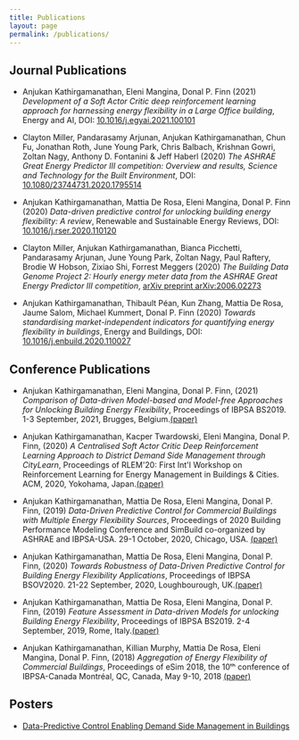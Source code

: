 ```yaml
---
title: Publications
layout: page
permalink: /publications/
---
```


<h2> Journal Publications</h2>

<ul>
	<li><p>Anjukan Kathirgamanathan, Eleni Mangina, Donal P. Finn (2021)
	<em>Development of a Soft Actor Critic deep reinforcement learning approach for harnessing energy flexibility in a Large Office building</em>, Energy and AI,
	DOI: <a href="https://doi.org/10.1016/j.egyai.2021.100101">10.1016/j.egyai.2021.100101</a></p></li>
	<li><p>Clayton Miller, Pandarasamy Arjunan, Anjukan Kathirgamanathan, Chun Fu, 
	Jonathan Roth, June Young Park, Chris Balbach, Krishnan Gowri, Zoltan Nagy, Anthony D. Fontanini & Jeff Haberl (2020) 
	<em>The ASHRAE Great Energy Predictor III competition: Overview and results, Science and Technology for the Built Environment</em>, 
	DOI: <a href="https://doi.org/10.1080/23744731.2020.1795514">10.1080/23744731.2020.1795514</a></p></li>
	<li><p>Anjukan Kathirgamanathan, Mattia De Rosa, Eleni Mangina, Donal P. Finn (2020)
	<em>Data-driven predictive control for unlocking building energy flexibility: A review</em>, Renewable and Sustainable Energy Reviews,
	DOI: <a href="https://doi.org/10.1016/j.rser.2020.110120">10.1016/j.rser.2020.110120</a></p></li>
	<li><p>Clayton Miller, Anjukan Kathirgamanathan, Bianca Picchetti, Pandarasamy Arjunan, June
	Young Park, Zoltan Nagy, Paul Raftery, Brodie W Hobson, Zixiao Shi, Forrest Meggers (2020) <em>The Building Data Genome Project 2: 
	Hourly energy meter data from the ASHRAE Great Energy Predictor III competition</em>, <a href="https://arxiv.org/abs/2006.02273">
	arXiv preprint arXiv:2006.02273</a></p></li>
	<li><p>Anjukan Kathirgamanathan, Thibault Péan, Kun Zhang, Mattia De Rosa, 
	Jaume Salom, Michael Kummert, Donal P. Finn (2020) <em>Towards standardising market-independent indicators for quantifying energy
	flexibility in buildings</em>, Energy and Buildings, DOI: <a href="https://doi.org/10.1016/j.enbuild.2020.110027">
	10.1016/j.enbuild.2020.110027</a></p></li>
</ul>

<h2> Conference Publications</h2>

<ul>
	<li><p>Anjukan Kathirgamanathan, Eleni Mangina, 
	Donal P. Finn, (2021) <em>Comparison of Data-driven Model-based and Model-free
	Approaches for Unlocking Building Energy Flexibility</em>, Proceedings of IBPSA 
	BS2019. 1-3 September, 2021, Brugges, Belgium.<a href="http://www.ibpsa.org/proceedings/BS2019/BS2019_210591.pdf">(paper)</a></p></li>
	<li><p>Anjukan Kathirgamanathan, Kacper Twardowski, Eleni Mangina, 
	Donal P. Finn, (2020) <em>A Centralised Soft Actor Critic Deep Reinforcement Learning Approach to District Demand Side Management 
	through CityLearn</em>, Proceedings of RLEM'20: First Int'l Workshop on Reinforcement Learning for Energy Management in Buildings & Cities. 
	ACM, 2020, Yokohama, Japan.<a href="https://arxiv.org/pdf/2009.10562.pdf">(paper)</a></p></li>
	<li><p>Anjukan Kathirgamanathan, Mattia De Rosa, Eleni Mangina, 
	Donal P. Finn, (2019) <em>Data-Driven Predictive Control for Commercial Buildings with Multiple Energy Flexibility Sources</em>, Proceedings of 2020
	Building Performance Modeling Conference and SimBuild co-organized by ASHRAE and IBPSA-USA. 29-1 October, 2020, Chicago, USA.
	<a href="https://www.ashrae.org/file%20library/conferences/specialty%20conferences/2020%20building%20performance/papers/d-bsc20-c002.pdf">(paper)</a></p></li>
	<li><p>Anjukan Kathirgamanathan, Mattia De Rosa, Eleni Mangina, 
	Donal P. Finn, (2020) <em>Towards Robustness of Data-Driven Predictive Control for Building Energy Flexibility Applications</em>, Proceedings of IBPSA 
	BSOV2020. 21-22 September, 2020, Loughbourough, UK.<a href="">(paper)</a></p></li>
	<li><p>Anjukan Kathirgamanathan, Mattia De Rosa, Eleni Mangina, 
	Donal P. Finn, (2019) <em>Feature Assessment in Data-driven Models for unlocking Building Energy Flexibility</em>, Proceedings of IBPSA 
	BS2019. 2-4 September, 2019, Rome, Italy.<a href="http://www.ibpsa.org/proceedings/BS2019/BS2019_210591.pdf">(paper)</a></p></li>
	<li><p>Anjukan Kathirgamanathan, Killian Murphy, Mattia De Rosa,
	Eleni Mangina, Donal P. Finn, (2018) <em>Aggregation of Energy Flexibility of Commercial Buildings</em>, Proceedings of eSim 2018, the 10ᵗʰ 
	conference of IBPSA-Canada Montréal, QC, Canada, May 9-10, 2018 <a href="http://www.ibpsa.org/proceedings/eSimPapers/2018/1-3-A-4.pdf">
	(paper)</a></p></li>
</ul>

<h2>Posters</h2>

<ul>
	<li><a href="/assets/images/ESIPP_Symposium_2019_Kathirgamanathan_Anjukan_Poster.jpg">Data-Predictive Control Enabling Demand Side Management in Buildings</a></li>
</ul>